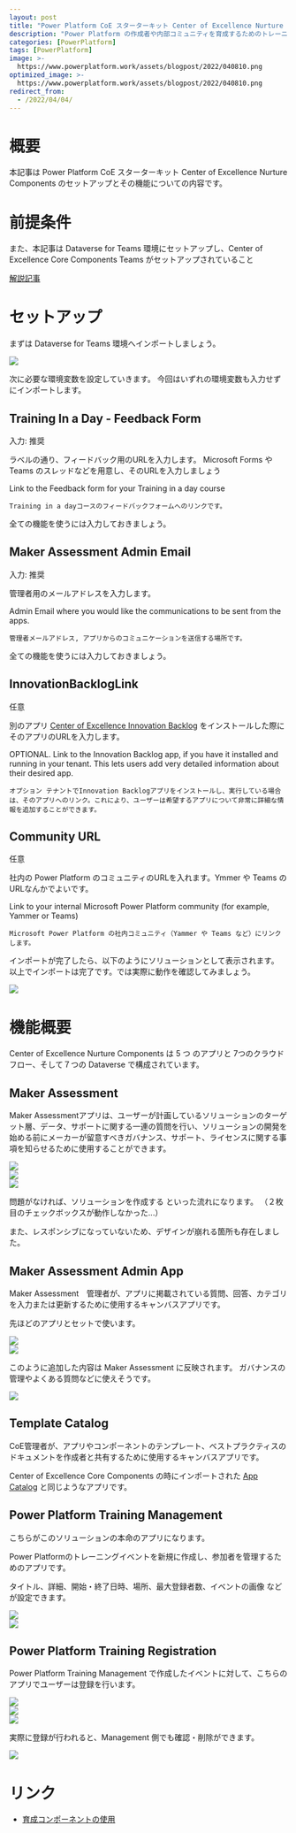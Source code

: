 ```yaml
---
layout: post
title: "Power Platform CoE スターターキット Center of Excellence Nurture Components について"
description: "Power Platform の作成者や内部コミュニティを育成するためのトレーニングなどを管理するためのソリューションです"
categories: [PowerPlatform]
tags: [PowerPlatform]
image: >-
  https://www.powerplatform.work/assets/blogpost/2022/040810.png
optimized_image: >-
  https://www.powerplatform.work/assets/blogpost/2022/040810.png
redirect_from:
  - /2022/04/04/
---
```


#  概要

本記事は Power Platform CoE スターターキット Center of Excellence Nurture Components のセットアップとその機能についての内容です。


# 前提条件

また、本記事は Dataverse for Teams 環境にセットアップし、Center of Excellence Core Components Teams がセットアップされていること

[解説記事](https://www.powerplatform.work/PowerPlatformCoE_CenterofExcellenceCoreComponentsTeams/)

# セットアップ

まずは Dataverse for Teams 環境へインポートしましょう。

<img src="/assets/blogpost/2022/040801.png"/><br/>

次に必要な環境変数を設定していきます。
今回はいずれの環境変数も入力せずにインポートします。

## Training In a Day - Feedback Form

入力: 推奨


ラベルの通り、フィードバック用のURLを入力します。 Microsoft Forms や Teams のスレッドなどを用意し、そのURLを入力しましょう

Link to the Feedback form for your Training in a day course

```
Training in a dayコースのフィードバックフォームへのリンクです。
```

全ての機能を使うには入力しておきましょう。

## Maker Assessment Admin Email

入力: 推奨

管理者用のメールアドレスを入力します。

Admin Email where you would like the communications to be sent from the apps.

```
管理者メールアドレス, アプリからのコミュニケーションを送信する場所です。
```

全ての機能を使うには入力しておきましょう。

## InnovationBacklogLink

任意

別のアプリ [Center of Excellence Innovation Backlog]() をインストールした際にそのアプリのURLを入力します。

OPTIONAL. Link to the Innovation Backlog app, if you have it installed and running in your tenant. This lets users add very detailed information about their desired app.

```
オプション テナントでInnovation Backlogアプリをインストールし、実行している場合は、そのアプリへのリンク。これにより、ユーザーは希望するアプリについて非常に詳細な情報を追加することができます。
```

## Community URL

任意

社内の Power Platform のコミュニティのURLを入れます。Ymmer や Teams のURLなんかでよいです。

Link to your internal Microsoft Power Platform community (for example, Yammer or Teams)

```
Microsoft Power Platform の社内コミュニティ（Yammer や Teams など）にリンクします。
```


インポートが完了したら、以下のようにソリューションとして表示されます。
以上でインポートは完了です。では実際に動作を確認してみましょう。

<img src="/assets/blogpost/2022/040802.png"/><br/>

# 機能概要

Center of Excellence Nurture Components は 5 つ のアプリと 7つのクラウドフロー、そして７つの Dataverse で構成されています。


## Maker Assessment

Maker Assessmentアプリは、ユーザーが計画しているソリューションのターゲット層、データ、サポートに関する一連の質問を行い、ソリューションの開発を始める前にメーカーが留意すべきガバナンス、サポート、ライセンスに関する事項を知らせるために使用することができます。


<img src="/assets/blogpost/2022/040803.png"/><br/>
<img src="/assets/blogpost/2022/040804.png"/><br/>
<img src="/assets/blogpost/2022/040805.png"/><br/>

問題がなければ、ソリューションを作成する といった流れになります。
（２枚目のチェックボックスが動作しなかった...）

また、レスポンシブになっていないため、デザインが崩れる箇所も存在しました。


## Maker Assessment Admin App

Maker Assessment　管理者が、アプリに掲載されている質問、回答、カテゴリを入力または更新するために使用するキャンバスアプリです。

先ほどのアプリとセットで使います。

<img src="/assets/blogpost/2022/040806.png"/><br/>
<img src="/assets/blogpost/2022/040807.png"/><br/>

このように追加した内容は Maker Assessment に反映されます。
ガバナンスの管理やよくある質問などに使えそうです。

<img src="/assets/blogpost/2022/040808.png"/><br/>

## Template Catalog

CoE管理者が、アプリやコンポーネントのテンプレート、ベストプラクティスのドキュメントを作成者と共有するために使用するキャンバスアプリです。

Center of Excellence Core Components の時にインポートされた [App Catalog](https://www.powerplatform.work/PowerPlatformCoE_CenterofExcellenceCoreComponentsTeams/#app-catalog) と同じようなアプリです。

## Power Platform Training Management

こちらがこのソリューションの本命のアプリになります。

Power Platformのトレーニングイベントを新規に作成し、参加者を管理するためのアプリです。

タイトル、詳細、開始・終了日時、場所、最大登録者数、イベントの画像 などが設定できます。

<img src="/assets/blogpost/2022/040809.png"/><br/>
<img src="/assets/blogpost/2022/040810.png"/><br/>

## Power Platform Training Registration

Power Platform Training Management で作成したイベントに対して、こちらのアプリでユーザーは登録を行います。


<img src="/assets/blogpost/2022/040811.png"/><br/>
<img src="/assets/blogpost/2022/040812.png"/><br/>
<img src="/assets/blogpost/2022/040813.png"/><br/>


実際に登録が行われると、Management 側でも確認・削除ができます。

<img src="/assets/blogpost/2022/040814.png"/><br/>



# リンク

- [育成コンポーネントの使用](https://docs.microsoft.com/ja-jp/power-platform/guidance/coe/nurture-components)
